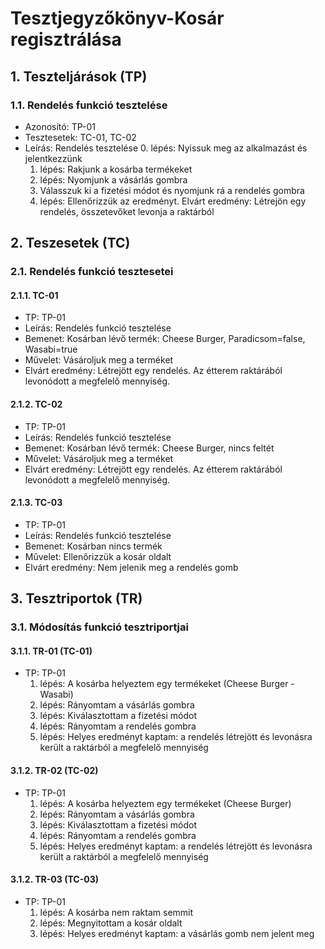# Tesztjegyzőkönyv-Kosár regisztrálása

## 1. Teszteljárások (TP)

### 1.1. Rendelés funkció tesztelése 
- Azonosító: TP-01
- Tesztesetek: TC-01, TC-02
- Leírás: Rendelés tesztelése
    0. lépés: Nyissuk meg az alkalmazást és jelentkezzünk
    1. lépés: Rakjunk a kosárba termékeket
    2. lépés: Nyomjunk a vásárlás gombra
    3. Válasszuk ki a fizetési módot és nyomjunk rá a rendelés gombra
    4. lépés: Ellenőrizzük az eredményt. Elvárt eredmény: Létrejön egy rendelés, összetevőket levonja a raktárból

## 2. Teszesetek (TC)

### 2.1. Rendelés funkció tesztesetei

#### 2.1.1. TC-01
- TP: TP-01
- Leírás: Rendelés funkció tesztelése 
- Bemenet: Kosárban lévő termék: Cheese Burger, Paradicsom=false, Wasabi=true
- Művelet: Vásároljuk meg a terméket 
- Elvárt eredmény: Létrejött egy rendelés. Az étterem raktárából levonódott a megfelelő mennyiség.

#### 2.1.2. TC-02
- TP: TP-01
- Leírás: Rendelés funkció tesztelése 
- Bemenet: Kosárban lévő termék: Cheese Burger, nincs feltét
- Művelet: Vásároljuk meg a terméket 
- Elvárt eredmény: Létrejött egy rendelés. Az étterem raktárából levonódott a megfelelő mennyiség.

#### 2.1.3. TC-03
- TP: TP-01
- Leírás: Rendelés funkció tesztelése 
- Bemenet: Kosárban nincs termék
- Művelet: Ellenőrizzük a kosár oldalt
- Elvárt eredmény: Nem jelenik meg a rendelés gomb

## 3. Tesztriportok (TR)

### 3.1. Módosítás funkció tesztriportjai

#### 3.1.1. TR-01 (TC-01)
- TP: TP-01
    1. lépés: A kosárba helyeztem egy termékeket (Cheese Burger - Wasabi)
    2. lépés: Rányomtam a vásárlás gombra
    3. lépés: Kiválasztottam a fizetési módot
    4. lépés: Rányomtam a rendelés gombra
    5. lépés: Helyes eredményt kaptam: a rendelés létrejött és levonásra került a raktárból a megfelelő mennyiség

#### 3.1.2. TR-02 (TC-02)
- TP: TP-01
    1. lépés: A kosárba helyeztem egy termékeket (Cheese Burger)
    2. lépés: Rányomtam a vásárlás gombra
    3. lépés: Kiválasztottam a fizetési módot
    4. lépés: Rányomtam a rendelés gombra
    5. lépés: Helyes eredményt kaptam: a rendelés létrejött és levonásra került a raktárból a megfelelő mennyiség

#### 3.1.2. TR-03 (TC-03)
- TP: TP-01
    1. lépés: A kosárba nem raktam semmit
    2. lépés: Megnyitottam a kosár oldalt
    5. lépés: Helyes eredményt kaptam: a vásárlás gomb nem jelent meg
    